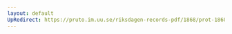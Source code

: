 ```yaml
---
layout: default
UpRedirect: https://pruto.im.uu.se/riksdagen-records-pdf/1868/prot-1868--ak--121.pdf
---
```

